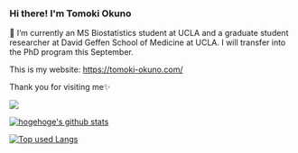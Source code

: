 ### Hi there! I'm Tomoki Okuno
🌱 I’m currently an MS Biostatistics student at UCLA and a graduate student researcher at David Geffen School of Medicine at UCLA. I will transfer into the PhD program this September.

This is my website: https://tomoki-okuno.com/

Thank you for visiting me✨

![](https://komarev.com/ghpvc/?username=tomokiokuno0528)

<!-- リポジトリステータス -->
[![hogehoge's github stats](https://github-readme-stats.vercel.app/api?username=Tomoki-Okuno&hide=contribs&count_private=true&show_icons=true&theme=tokyonight)](https://github.com/ユーザ名/)

<!-- ソースコード統計 -->
[![Top used Langs](https://github-readme-stats.vercel.app/api/top-langs/?username=Tomoki-Okuno&layout=compact&theme=tokyonight)](https://github.com/Tomoki-Okuno/)



<!--
**tomokiokuno0528/tomokiokuno0528** is a ✨ _special_ ✨ repository because its `README.md` (this file) appears on your GitHub profile.

Here are some ideas to get you started:

- 🔭 I’m currently working on ...
- 🌱 I’m currently learning ...
- 👯 I’m looking to collaborate on ...
- 🤔 I’m looking for help with ...
- 💬 Ask me about ...
- 📫 How to reach me: ...
- 😄 Pronouns: ...
- ⚡ Fun fact: ...
-->
